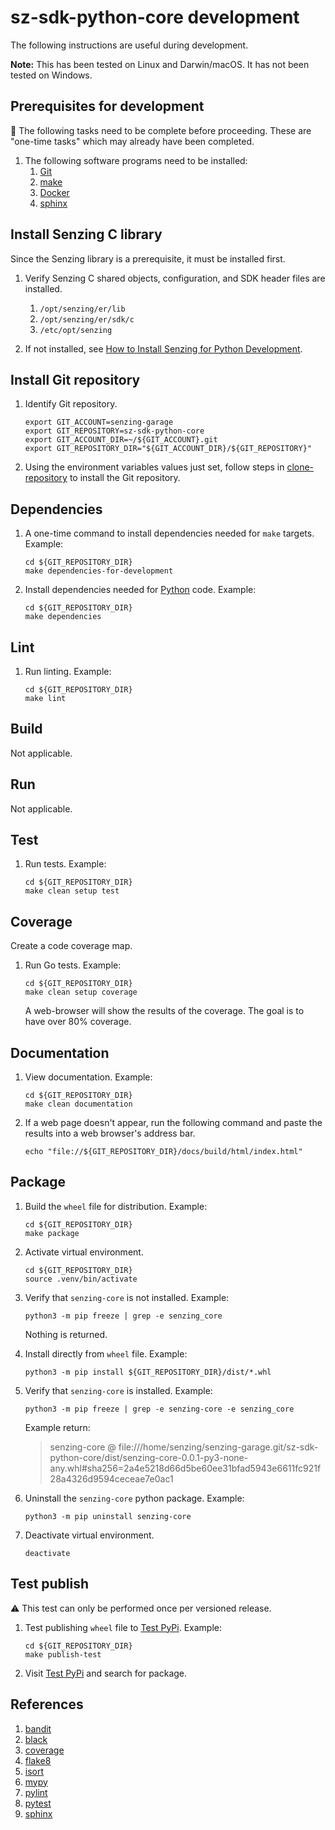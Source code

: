 # sz-sdk-python-core development

The following instructions are useful during development.

**Note:** This has been tested on Linux and Darwin/macOS.
It has not been tested on Windows.

## Prerequisites for development

:thinking: The following tasks need to be complete before proceeding.
These are "one-time tasks" which may already have been completed.

1. The following software programs need to be installed:
   1. [Git]
   1. [make]
   1. [Docker]
   1. [sphinx]

## Install Senzing C library

Since the Senzing library is a prerequisite, it must be installed first.

1. Verify Senzing C shared objects, configuration, and SDK header files are installed.
   1. `/opt/senzing/er/lib`
   1. `/opt/senzing/er/sdk/c`
   1. `/etc/opt/senzing`

1. If not installed, see [How to Install Senzing for Python Development].

## Install Git repository

1. Identify Git repository.

   ```console
   export GIT_ACCOUNT=senzing-garage
   export GIT_REPOSITORY=sz-sdk-python-core
   export GIT_ACCOUNT_DIR=~/${GIT_ACCOUNT}.git
   export GIT_REPOSITORY_DIR="${GIT_ACCOUNT_DIR}/${GIT_REPOSITORY}"

   ```

1. Using the environment variables values just set, follow
   steps in [clone-repository] to install the Git repository.

## Dependencies

1. A one-time command to install dependencies needed for `make` targets.
   Example:

   ```console
   cd ${GIT_REPOSITORY_DIR}
   make dependencies-for-development

   ```

1. Install dependencies needed for [Python] code.
   Example:

   ```console
   cd ${GIT_REPOSITORY_DIR}
   make dependencies

   ```

## Lint

1. Run linting.
   Example:

   ```console
   cd ${GIT_REPOSITORY_DIR}
   make lint

   ```

## Build

Not applicable.

## Run

Not applicable.

## Test

1. Run tests.
   Example:

   ```console
   cd ${GIT_REPOSITORY_DIR}
   make clean setup test

   ```

## Coverage

Create a code coverage map.

1. Run Go tests.
   Example:

   ```console
   cd ${GIT_REPOSITORY_DIR}
   make clean setup coverage

   ```

   A web-browser will show the results of the coverage.
   The goal is to have over 80% coverage.

## Documentation

1. View documentation.
   Example:

   ```console
   cd ${GIT_REPOSITORY_DIR}
   make clean documentation

   ```

1. If a web page doesn't appear, run the following command and paste the results into a web browser's address bar.

   ```console
   echo "file://${GIT_REPOSITORY_DIR}/docs/build/html/index.html"
   ```

## Package

1. Build the `wheel` file for distribution.
   Example:

   ```console
   cd ${GIT_REPOSITORY_DIR}
   make package

   ```

1. Activate virtual environment.

   ```console
   cd ${GIT_REPOSITORY_DIR}
   source .venv/bin/activate

   ```

1. Verify that `senzing-core` is not installed.
   Example:

   ```console
   python3 -m pip freeze | grep -e senzing_core

   ```

   Nothing is returned.

1. Install directly from `wheel` file.
   Example:

   ```console
   python3 -m pip install ${GIT_REPOSITORY_DIR}/dist/*.whl

   ```

1. Verify that `senzing-core` is installed.
   Example:

   ```console
   python3 -m pip freeze | grep -e senzing-core -e senzing_core

   ```

   Example return:

   > senzing-core @ file:///home/senzing/senzing-garage.git/sz-sdk-python-core/dist/senzing-core-0.0.1-py3-none-any.whl#sha256=2a4e5218d66d5be60ee31bfad5943e6611fc921f28a4326d9594ceceae7e0ac1

1. Uninstall the `senzing-core` python package.
   Example:

   ```console
   python3 -m pip uninstall senzing-core

   ```

1. Deactivate virtual environment.

   ```console
   deactivate

   ```

## Test publish

:warning: This test can only be performed once per versioned release.

1. Test publishing `wheel` file to [Test PyPi].
   Example:

   ```console
   cd ${GIT_REPOSITORY_DIR}
   make publish-test

   ```

1. Visit [Test PyPi] and search for package.

## References

1. [bandit]
1. [black]
1. [coverage]
1. [flake8]
1. [isort]
1. [mypy]
1. [pylint]
1. [pytest]
1. [sphinx]

[bandit]: https://github.com/senzing-garage/knowledge-base/blob/main/WHATIS/bandit.md
[black]: https://github.com/senzing-garage/knowledge-base/blob/main/WHATIS/black.md
[clone-repository]: https://github.com/senzing-garage/knowledge-base/blob/main/HOWTO/clone-repository.md
[coverage]: https://github.com/senzing-garage/knowledge-base/blob/main/WHATIS/coverage.md
[Docker]: https://github.com/senzing-garage/knowledge-base/blob/main/WHATIS/docker.md
[flake8]: https://github.com/senzing-garage/knowledge-base/blob/main/WHATIS/flake8.md
[Git]: https://github.com/senzing-garage/knowledge-base/blob/main/WHATIS/git.md
[How to Install Senzing for Python Development]: https://github.com/senzing-garage/knowledge-base/blob/main/HOWTO/install-senzing-for-python-development.md
[isort]: https://github.com/senzing-garage/knowledge-base/blob/main/WHATIS/isort.md
[make]: https://github.com/senzing-garage/knowledge-base/blob/main/WHATIS/make.md
[mypy]: https://github.com/senzing-garage/knowledge-base/blob/main/WHATIS/mypy.md
[pylint]: https://github.com/senzing-garage/knowledge-base/blob/main/WHATIS/pylint.md
[pytest]: https://github.com/senzing-garage/knowledge-base/blob/main/WHATIS/pytest.md
[Python]: https://github.com/senzing-garage/knowledge-base/blob/main/WHATIS/python.md
[sphinx]: https://github.com/senzing-garage/knowledge-base/blob/main/WHATIS/sphinx.md
[Test PyPi]: https://github.com/senzing-garage/knowledge-base/blob/main/WHATIS/pypi.md#test-pypi
